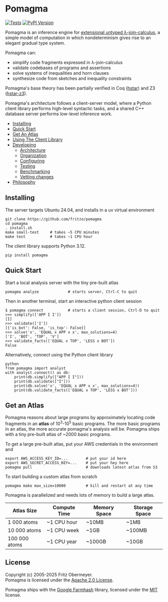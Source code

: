 # Pomagma

[![Tests](https://github.com/fritzo/pomagma/actions/workflows/test.yml/badge.svg)](https://github.com/fritzo/pomagma/actions/workflows/test.yml)
[![PyPI Version](https://badge.fury.io/py/pomagma.svg)](https://pypi.python.org/pypi/pomagma)

Pomagma is an inference engine for
[extensional untyped &lambda;-join-calculus](/doc/philosophy.md),
a simple model of computation in which nondeterminism gives rise to
an elegant gradual type system.

Pomagma can:

- simplify code fragments expressed in &lambda;-join-calculus
- validate codebases of programs and assertions
- solve systems of inequalities and horn clauses
- synthesize code from sketches and inequality constraints

Pomagma's base theory has been partially verified in Coq
([hstar](https://github.com/fritzo/hstar)) and Z3
([hstar-z3](https://github.com/fritzo/hstar-z3)).

Pomagma's architecture follows a client-server model,
where a Python client library performs high-level syntactic tasks,
and a shared C++ database server performs low-level inference work.

- [Installing](#installing)
- [Quick Start](#quick-start)
- [Get An Atlas](#get-an-atlas)
- [Using The Client Library](/doc/client.md)
- [Developing](/doc/README.md)
  - [Architecture](/doc/README.md#dataflow-architecture)
  - [Organization](/doc/README.md#file-organization)
  - [Configuring](/doc/README.md#configuring)
  - [Testing](/doc/README.md#testing)
  - [Benchmarking](/doc/README.md#benchmarking)
  - [Vetting changes](/doc/README.md#vetting-changes)
- [Philosophy](/doc/philosophy.md)

## Installing

The server targets Ubuntu 24.04, and installs in a uv virtual environment

    git clone https://github.com/fritzo/pomagma
    cd pomagma
    . install.sh
    make small-test     # takes ~5 CPU minutes
    make test           # takes ~1 CPU hour

The client library supports Python 3.12.

    pip install pomagma

## Quick Start

Start a local analysis server with the tiny pre-built atlas

    pomagma analyze             # starts server, Ctrl-C to quit

Then in another terminal, start an interactive python client session

    $ pomagma connect           # starts a client session, Ctrl-D to quit
    >>> simplify(['APP I I'])
    [I]
    >>> validate(['I'])
    [{'is_bot': False, 'is_top': False}]
    >>> solve('x', 'EQUAL x APP x x', max_solutions=4)
    ['I', 'BOT', 'TOP', 'V']
    >>> validate_facts(['EQUAL x TOP', 'LESS x BOT'])
    False

Alternatively, connect using the Python client library

    python
    from pomagma import analyst
    with analyst.connect() as db:
        print(db.simplify(["APP I I"]))
        print(db.validate(["I"]))
        print(db.solve('x', 'EQUAL x APP x x', max_solutions=4))
        print(db.validate_facts(['EQUAL x TOP', 'LESS x BOT']))

## Get an Atlas

Pomagma reasons about large programs by approximately locating code fragments
in an **atlas** of 10<sup>3</sup>-10<sup>5</sup> basic programs.
The more basic programs in an atlas,
the more accurate pomagma's analysis will be.
Pomagma ships with a tiny pre-built atlas of ~2000 basic programs.

To get a large pre-built atlas, put your AWS credentials in the environment and

    export AWS_ACCESS_KEY_ID=...        # put your id here
    export AWS_SECRET_ACCESS_KEY=...    # put your hey here
    pomagma pull                        # downloads latest atlas from S3

To start building a custom atlas from scratch

    pomagma make max_size=10000         # kill and restart at any time

Pomagma is parallelized and needs lots of memory to build a large atlas.

| Atlas Size    | Compute Time | Memory Space | Storage Space |
|---------------|--------------|--------------|---------------|
| 1 000 atoms   | ~1 CPU hour  | ~10MB        | ~1MB          |
| 10 000 atoms  | ~1 CPU week  | ~1GB         | ~100MB        |
| 100 000 atoms | ~1 CPU year  | ~100GB       | ~10GB         |

## License

Copyright (c) 2005-2025 Fritz Obermeyer.<br/>
Pomagma is licensed under the [Apache 2.0 License](/LICENSE).

Pomagma ships with the [Google Farmhash](https://github.com/google/farmhash)
library, licensed under the [MIT](/src/third_party/farmhash/COPYING) license.
